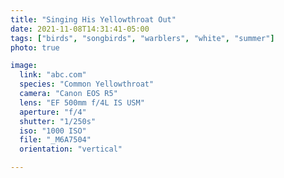 ```yaml
---
title: "Singing His Yellowthroat Out"
date: 2021-11-08T14:31:41-05:00
tags: ["birds", "songbirds", "warblers", "white", "summer"]
photo: true

image:
  link: "abc.com"
  species: "Common Yellowthroat"
  camera: "Canon EOS R5"
  lens: "EF 500mm f/4L IS USM"
  aperture: "f/4"
  shutter: "1/250s"
  iso: "1000 ISO"
  file: "_M6A7504"
  orientation: "vertical"

---
```

